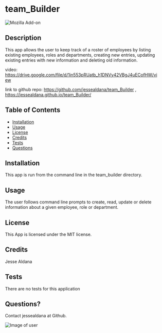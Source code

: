 # team_Builder

  ![Mozilla Add-on](https://img.shields.io/amo/v/blue?color=blue&label=employee%20Tracker&logoColor=white)
  
 ## Description
 
 This app allows the user to keep track of a roster of employees by listing existing employees, roles and departments,
 creating new entries, updating existing entries with new information and deleting old information.
 
 video:  https://drive.google.com/file/d/1in553pRUatb_h1DNVy42VBgJ4uECofHW/view

 link to github repo: https://github.com/jessealdana/team_Builder ,
 https://jessealdana.github.io/team_Builder/
 
 ## Table of Contents
  * [Installation](#Installation)
  * [Usage](#Usage)
  * [License](#license)
  * [Credits](#credits)
  * [Tests](#tests)
  * [Questions](#questions)
 ## Installation

 This app is run from the command line in the team_builder directory.

 ## Usage
 
 The user follows command line prompts to create, read, update or delete information about a given employee, role or department.

 ## License
 
 This App is licensed under the MIT license.

 ## Credits
 
 Jesse Aldana

 ## Tests
 
 There are no tests for this application

 ## Questions?
 
 Contact jessealdana at Github.
 
 ![Image of user](https://avatars0.githubusercontent.com/u/61436744?v=4)